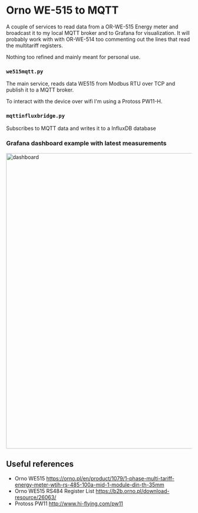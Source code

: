 # Orno WE-515 to MQTT

A couple of services to read data from a OR-WE-515 Energy meter and broadcast it to my local MQTT broker and to Grafana for visualization. It will probably work with with OR-WE-514 too commenting out the lines that read the multitariff registers.

Nothing too refined and mainly meant for personal use.

### `we515mqtt.py`
The main service, reads data WE515 from Modbus RTU over TCP and publish it to a MQTT broker.

To interact with the device over wifi I'm using a Protoss PW11-H.

### `mqttinfluxbridge.py`
Subscribes to MQTT data and writes it to a InfluxDB database

### Grafana dashboard example with latest measurements
<img width="800" alt="dashboard" src="https://user-images.githubusercontent.com/133750/156406397-02e12e53-44ab-4d82-b3bf-e92e3bc71c77.png">


## Useful references
- Orno WE515 https://orno.pl/en/product/1079/1-phase-multi-tariff-energy-meter-wtih-rs-485-100a-mid-1-module-din-th-35mm
- Orno WE515 RS484 Register List https://b2b.orno.pl/download-resource/26063/
- Protoss PW11 http://www.hi-flying.com/pw11

